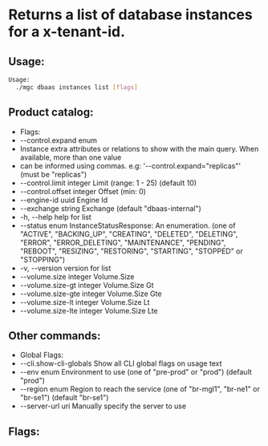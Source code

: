 # Returns a list of database instances for a x-tenant-id.

## Usage:
```bash
Usage:
  ./mgc dbaas instances list [flags]
```

## Product catalog:
- Flags:
- --control.expand enum
- Instance extra attributes or relations to show with the main query. When available, more than one value
- can be informed using commas. e.g: '--control.expand="replicas"' (must be "replicas")
- --control.limit integer      Limit (range: 1 - 25) (default 10)
- --control.offset integer    Offset (min: 0)
- --engine-id uuid            Engine Id
- --exchange string           Exchange (default "dbaas-internal")
- -h, --help                      help for list
- --status enum               InstanceStatusResponse: An enumeration. (one of "ACTIVE", "BACKING_UP", "CREATING", "DELETED", "DELETING", "ERROR", "ERROR_DELETING", "MAINTENANCE", "PENDING", "REBOOT", "RESIZING", "RESTORING", "STARTING", "STOPPED" or "STOPPING")
- -v, --version                   version for list
- --volume.size integer       Volume.Size
- --volume.size-gt integer    Volume.Size  Gt
- --volume.size-gte integer   Volume.Size  Gte
- --volume.size-lt integer    Volume.Size  Lt
- --volume.size-lte integer   Volume.Size  Lte

## Other commands:
- Global Flags:
- --cli.show-cli-globals   Show all CLI global flags on usage text
- --env enum               Environment to use (one of "pre-prod" or "prod") (default "prod")
- --region enum            Region to reach the service (one of "br-mgl1", "br-ne1" or "br-se1") (default "br-se1")
- --server-url uri         Manually specify the server to use

## Flags:
```bash

```

